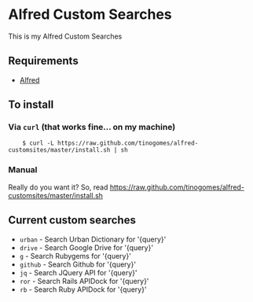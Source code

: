 # Alfred Custom Searches

This is my Alfred Custom Searches

## Requirements

* [Alfred](https://www.alfredapp.com/)

## To install

### Via `curl` (that works fine... on my machine)

		$ curl -L https://raw.github.com/tinogomes/alfred-customsites/master/install.sh | sh

### Manual

Really do you want it? So, read <https://raw.github.com/tinogomes/alfred-customsites/master/install.sh>

## Current custom searches

* ```urban``` - Search Urban Dictionary for '{query}'
* ```drive``` - Search Google Drive for '{query}'
* ```g``` - Search Rubygems for '{query}'
* ```github``` - Search Github for '{query}'
* ```jq``` - Search JQuery API for '{query}'
* ```ror``` - Search Rails APIDock for '{query}'
* ```rb``` - Search Ruby APIDock for '{query}'
